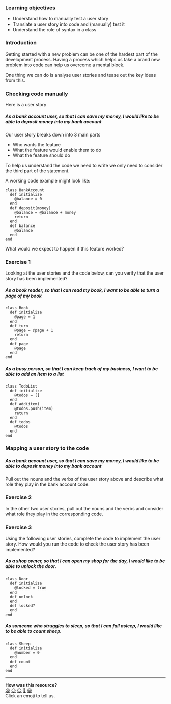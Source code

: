 ### Learning objectives
 - Understand how to manually test a user story
 - Translate a user story into code and (manually) test it
 - Understand the role of syntax in a class

### Introduction

Getting started with a new problem can be one of the hardest
part of the development process. Having a process which helps us take a brand new problem into code can help us overcome a mental block.

One thing we can do is analyse user stories and tease out the key ideas from this.

### Checking code manually
Here is a user story
##### As a bank account user, so that I can save my money, I would like to be able to deposit money into my bank account

Our user story breaks down into 3 main parts
- Who wants the feature
- What the feature would enable them to do
- What the feature should do

To help us understand the code we need to write we only need to consider the third part of the statement.

A working code example might look like:
```
class BankAccount
  def initialize
    @balance = 0
  end
  def deposit(money)
    @balance = @balance + money
    return
  end
  def balance
    @balance
  end
end
```

What would we expect to happen if this feature worked?

### Exercise 1

Looking at the user stories and the code below, can you verify that the user story has been implemented?

##### As a book reader, so that I can read my book, I want to be able to turn a page of my book
```
class Book
  def initialize
    @page = 1
  end
  def turn
    @page = @page + 1
    return
  end
  def page
    @page
  end
end
```

##### As a busy person, so that I can keep track of my business, I want to be able to add an item to a list
```
class TodoList
  def initialize
    @todos = []
  end
  def add(item)
    @todos.push(item)
    return
  end
  def todos
    @todos
  end
end
```

### Mapping a user story to the code
##### As a bank account user, so that I can save my money, I would like to be able to deposit money into my bank account

Pull out the nouns and the verbs of the user story above and describe what role they play in the bank account code.

### Exercise 2
In the other two user stories, pull out the nouns and the verbs and consider what role they play in the corresponding code.


### Exercise 3
Using the following user stories, complete the code to implement the user story. How would you run the code to check the user story has been implemented?

##### As a shop owner, so that I can open my shop for the day, I would like to be able to unlock the door.
```
class Door
  def initialize
    @locked = true
  end
  def unlock
  end
  def locked?
  end
end
```

##### As someone who struggles to sleep, so that I can fall asleep, I would like to be able to count sheep.
```
class Sheep
  def initialize
    @number = 0
  end
  def count
  end
end
```

<!-- BEGIN GENERATED SECTION DO NOT EDIT -->

---

**How was this resource?**  
[😫](https://airtable.com/shrUJ3t7KLMqVRFKR?prefill_Repository=skills-workshops&prefill_File=week-1/translating_user_stories_into_code/README.md&prefill_Sentiment=😫) [😕](https://airtable.com/shrUJ3t7KLMqVRFKR?prefill_Repository=skills-workshops&prefill_File=week-1/translating_user_stories_into_code/README.md&prefill_Sentiment=😕) [😐](https://airtable.com/shrUJ3t7KLMqVRFKR?prefill_Repository=skills-workshops&prefill_File=week-1/translating_user_stories_into_code/README.md&prefill_Sentiment=😐) [🙂](https://airtable.com/shrUJ3t7KLMqVRFKR?prefill_Repository=skills-workshops&prefill_File=week-1/translating_user_stories_into_code/README.md&prefill_Sentiment=🙂) [😀](https://airtable.com/shrUJ3t7KLMqVRFKR?prefill_Repository=skills-workshops&prefill_File=week-1/translating_user_stories_into_code/README.md&prefill_Sentiment=😀)  
Click an emoji to tell us.

<!-- END GENERATED SECTION DO NOT EDIT -->
